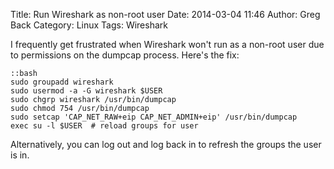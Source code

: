 Title: Run Wireshark as non-root user
Date: 2014-03-04 11:46
Author: Greg Back
Category: Linux
Tags: Wireshark

I frequently get frustrated when Wireshark won't run as a non-root user due
to permissions on the dumpcap process. Here's the fix:

    ::bash
    sudo groupadd wireshark
    sudo usermod -a -G wireshark $USER
    sudo chgrp wireshark /usr/bin/dumpcap
    sudo chmod 754 /usr/bin/dumpcap
    sudo setcap 'CAP_NET_RAW+eip CAP_NET_ADMIN+eip' /usr/bin/dumpcap
    exec su -l $USER  # reload groups for user

Alternatively, you can log out and log back in to refresh the groups the user
is in.
